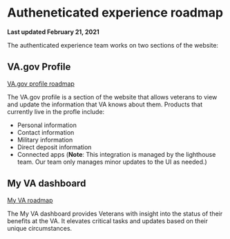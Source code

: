 # Autheneticated experience roadmap

**Last updated February 21, 2021**

The authenticated experience team works on two sections of the website:

## VA.gov Profile

[VA.gov profile roadmap](https://github.com/department-of-veterans-affairs/va.gov-team/blob/master/teams/vsa/teams/authenticated-experience/roadmap/va.gov-profile-roadmap.md)

The VA.gov profile is a section of the website that allows veterans to view and update the information that VA knows about them. Products that currently live in the profle include:

- Personal information
- Contact information
- Military information
- Direct deposit information
- Connected apps (**Note**: This integration is managed by the lighthouse team. Our team only manages minor updates to the UI as needed.)

## My VA dashboard

[My VA roadmap]()

The My VA dashboard provides Veterans with insight into the status of their benefits at the VA. It elevates critical tasks and updates based on their unique circumstances.  
